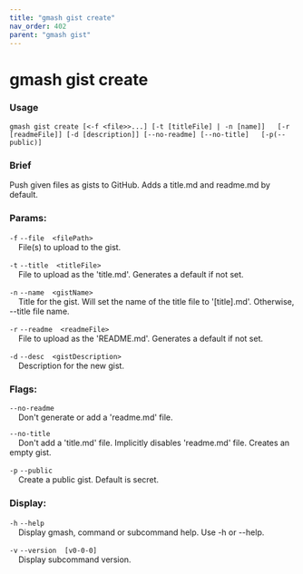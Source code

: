 ```yaml
---
title: "gmash gist create"
nav_order: 402
parent: "gmash gist"
---
```


# gmash gist create

### Usage
`gmash gist create [<-f <file>>...] [-t [titleFile] | -n [name]]   [-r [readmeFile]] [-d [description]] [--no-readme] [--no-title]   [-p(--public)]`

### Brief
Push given files as gists to GitHub. Adds a title.md   and readme.md by default.

### Params:
`-f`  `--file  <filePath>` \
&nbsp;&nbsp;&nbsp;&nbsp;File(s) to upload to the gist.

`-t`  `--title  <titleFile>` \
&nbsp;&nbsp;&nbsp;&nbsp;File to upload as the 'title.md'. Generates a default if not set.

`-n`  `--name  <gistName>` \
&nbsp;&nbsp;&nbsp;&nbsp;Title for the gist. Will set the name of the title file to   '[title].md'. Otherwise, --title file name.

`-r`  `--readme  <readmeFile>` \
&nbsp;&nbsp;&nbsp;&nbsp;File to upload as the 'README.md'. Generates a default if not set.

`-d`  `--desc  <gistDescription>` \
&nbsp;&nbsp;&nbsp;&nbsp;Description for the new gist.

### Flags:
`--no-readme` \
&nbsp;&nbsp;&nbsp;&nbsp;Don't generate or add a 'readme.md' file.

`--no-title` \
&nbsp;&nbsp;&nbsp;&nbsp;Don't add a 'title.md' file. Implicitly disables 'readme.md' file. Creates an empty gist.

`-p`  `--public` \
&nbsp;&nbsp;&nbsp;&nbsp;Create a public gist. Default is secret.

### Display:
`-h`  `--help` \
&nbsp;&nbsp;&nbsp;&nbsp;Display gmash, command or subcommand help. Use -h or --help.

`-v`  `--version  [v0-0-0]` \
&nbsp;&nbsp;&nbsp;&nbsp;Display subcommand version.

